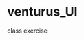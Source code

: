 # venturus_UI
class exercise


[](https://github.com/wagarcdev/venturus_UI/blob/master/blob/telaventurus.png?raw=true)
